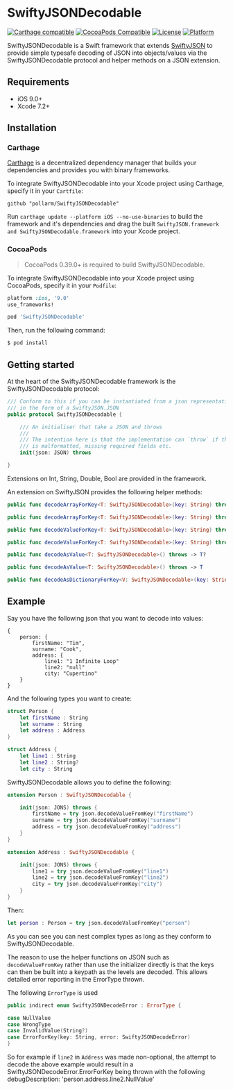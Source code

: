 # SwiftyJSONDecodable

[![Carthage compatible](https://img.shields.io/badge/Carthage-compatible-4BC51D.svg?style=flat)](https://github.com/Carthage/Carthage)
[![CocoaPods Compatible](https://img.shields.io/cocoapods/v/SwiftyJSONDecodable.svg)](https://img.shields.io/cocoapods/v/SwiftyJSONDecodable.svg)
[![License](https://img.shields.io/cocoapods/l/SwiftyJSONDecodable.svg?style=flat)](http://cocoapods.org/pods/SwiftyJSONDecodable)
[![Platform](https://img.shields.io/cocoapods/p/SwiftyJSONDecodable.svg?style=flat)](http://cocoapods.org/pods/SwiftyJSONDecodable)

SwiftyJSONDecodable is a Swift framework that extends [SwiftyJSON](https://github.com/SwiftyJSON/SwiftyJSON) to provide simple typesafe decoding of JSON into objects/values via the SwiftyJSONDecodable protocol and helper methods on a JSON extension.

## Requirements

- iOS 9.0+
- Xcode 7.2+

## Installation

### Carthage

[Carthage](https://github.com/Carthage/Carthage) is a decentralized dependency manager that builds your dependencies and provides you with binary frameworks.

To integrate SwiftyJSONDecodable into your Xcode project using Carthage, specify it in your `Cartfile`:

```ogdl
github "pollarm/SwiftyJSONDecodable"
```

Run `carthage update --platform iOS --no-use-binaries` to build the framework and it's dependencies and drag the built `SwiftyJSON.framework and SwiftyJSONDecodable.framework` into your Xcode project.

### CocoaPods

> CocoaPods 0.39.0+ is required to build SwiftyJSONDecodable.

To integrate SwiftyJSONDecodable into your Xcode project using CocoaPods, specify it in your `Podfile`:

```ruby
platform :ios, '9.0'
use_frameworks!

pod 'SwiftyJSONDecodable'
```

Then, run the following command:

```bash
$ pod install
```

## Getting started

At the heart of the SwiftyJSONDecodable framework is the SwiftyJSONDecodable protocol:

```swift
/// Conform to this if you can be instantiated from a json representation
/// in the form of a SwiftyJSON.JSON
public protocol SwiftyJSONDecodable {

    /// An initialiser that take a JSON and throws
    ///
    /// The intention here is that the implementation can `throw` if the json
    /// is malformatted, missing required fields etc.
    init(json: JSON) throws

}
```

Extensions on Int, String, Double, Bool are provided in the framework.

An extension on SwiftyJSON provides the following helper methods:

```swift
public func decodeArrayForKey<T: SwiftyJSONDecodable>(key: String) throws -> Array<T>?

public func decodeArrayForKey<T: SwiftyJSONDecodable>(key: String) throws -> Array<T>

public func decodeValueForKey<T: SwiftyJSONDecodable>(key: String) throws -> T?

public func decodeValueForKey<T: SwiftyJSONDecodable>(key: String) throws -> T

public func decodeAsValue<T: SwiftyJSONDecodable>() throws -> T?

public func decodeAsValue<T: SwiftyJSONDecodable>() throws -> T

public func decodeAsDictionaryForKey<V: SwiftyJSONDecodable>(key: String) throws -> Dictionary<String, V>
```

## Example

Say you have the following json that you want to decode into values:

```
{
    person: {
        firstName: "Tim",
        surname: "Cook",
        address: {
            line1: "1 Infinite Loop"
            line2: "null"
            city: "Cupertino"
    }
}
```

And the following types you want to create:

```swift
struct Person {
    let firstName : String
    let surname : String
    let address : Address
}

struct Address {
    let line1 : String
    let line2 : String?
    let city : String
```

SwiftyJSONDecodable allows you to define the following:

```swift
extension Person : SwiftyJSONDecodable {

    init(json: JONS) throws {
        firstName = try json.decodeValueFromKey("firstName")
        surname = try json.decodeValueFromKey("surname")
        address = try json.decodeValueFromKey("address")
    }
}

extension Address : SwiftyJSONDecodable {

    init(json: JONS) throws {
        line1 = try json.decodeValueFromKey("line1")
        line2 = try json.decodeValueFromKey("line2")
        city = try json.decodeValueFromKey("city")
    }
}
```

Then:

```swift
let person : Person = try json.decodeValueFromKey("person")
```

As you can see you can nest complex types as long as they conform to SwiftyJSONDecodable.

The reason to use the helper functions on JSON such as `decodeValueFromKey` rather than use the initializer directly is that the keys can then be built into a keypath as the levels are decoded. This allows detailed error reporting in the ErrorType thrown.

The following `ErrorType` is used
```swift
public indirect enum SwiftyJSONDecodeError : ErrorType {

case NullValue
case WrongType
case InvalidValue(String?)
case ErrorForKey(key: String, error: SwiftyJSONDecodeError)
}
```

So for example if `line2` in `Address` was made non-optional, the attempt to decode the above example would result in a SwiftyJSONDecodeError.ErrorForKey being thrown with the following debugDescription: 'person.address.line2.NullValue'